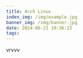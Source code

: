 ```yaml
---
title: Arch Linux
index_img: /img/example.jpg
banner_img: /img/banner.jpg
date: 2024-06-21 19:36:23
tags:
---
```

vrvvv